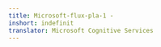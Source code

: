 ```yaml
---
title: Microsoft-flux-pla-1 -
inshort: indefinit
translator: Microsoft Cognitive Services
---
```




